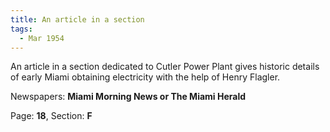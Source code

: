 ```yaml
---  
title: An article in a section  
tags:  
  - Mar 1954  
---  
```

  
An article in a section dedicated to Cutler Power Plant gives historic details of early Miami obtaining electricity with the help of Henry Flagler.  
  
Newspapers: **Miami Morning News or The Miami Herald**  
  
Page: **18**, Section: **F** 
